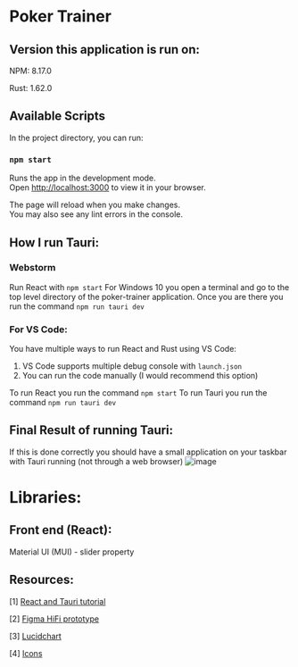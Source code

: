 # Poker Trainer

## Version this application is run on:
NPM: 8.17.0

Rust: 1.62.0

## Available Scripts
In the project directory, you can run:

### `npm start`

Runs the app in the development mode.\
Open [http://localhost:3000](http://localhost:3000) to view it in your browser.

The page will reload when you make changes.\
You may also see any lint errors in the console.

## How I run Tauri: 
### Webstorm
Run React with `npm start`
For Windows 10 you open a terminal and go to the top level directory of the poker-trainer application. Once you are there you run the command `npm run tauri dev`

### For VS Code:
You have multiple ways to run React and Rust using VS Code:
1. VS Code supports multiple debug console with `launch.json` 
2. You can run the code manually (I would recommend this option)

To run React you run the command `npm start`
To run Tauri you run the command `npm run tauri dev`

## Final Result of running Tauri:
If this is done correctly you should have a small application on your taskbar with Tauri running (not through a web browser)
![image](https://user-images.githubusercontent.com/48704237/189056280-ae669452-4680-4ae6-95b2-006ebca9994b.png)

# Libraries:
## Front end (React):
Material UI (MUI) - slider property

## Resources: 
[1] [React and Tauri tutorial](https://kent.medium.com/get-started-making-desktop-apps-using-rust-and-react-78a7e07433ce)

[2] [Figma HiFi prototype](https://www.figma.com/file/wVPzM362Fnxi7RioXzfDTw/Poker-Screens-LowFi?node-id=0%3A1)

[3] [Lucidchart](https://lucid.app/lucidchart/d9dfc87f-d217-442b-8be1-1efa0379648d/edit?page=0_0&invitationId=inv_44ce8f6b-4457-4f9d-a4c3-c24a6232e428#)

[4] [Icons](https://mui.com/material-ui/material-icons/)
